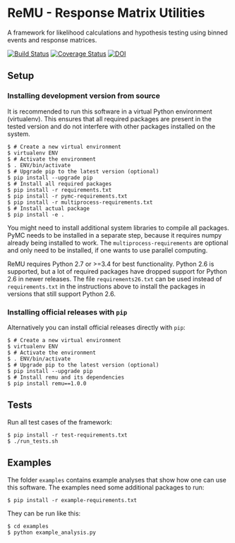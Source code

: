 ReMU - Response Matrix Utilities
================================

A framework for likelihood calculations and hypothesis testing using binned events and response matrices.

[![Build Status](https://travis-ci.org/ast0815/remu.svg?branch=master)](https://travis-ci.org/ast0815/remu)
[![Coverage Status](https://coveralls.io/repos/github/ast0815/remu/badge.svg?branch=master)](https://coveralls.io/github/ast0815/remu?branch=master)
[![DOI](https://zenodo.org/badge/77051099.svg)](https://zenodo.org/badge/latestdoi/77051099)

Setup
-----

### Installing development version from source

It is recommended to run this software in a virtual Python environment
(virtualenv).  This ensures that all required packages are present in the
tested version and do not interfere with other packages installed on the
system.

    $ # Create a new virtual environment
    $ virtualenv ENV
    $ # Activate the environment
    $ . ENV/bin/activate
    $ # Upgrade pip to the latest version (optional)
    $ pip install --upgrade pip
    $ # Install all required packages
    $ pip install -r requirements.txt
    $ pip install -r pymc-requirements.txt
    $ pip install -r multiprocess-requirements.txt
    $ # Install actual package
    $ pip install -e .

You might need to install additional system libraries to compile all packages.
PyMC needs to be installed in a separate step, because it requires numpy
already being installed to work. The `multiprocess-requirements` are optional
and only need to be installed, if one wants to use parallel computing.

ReMU requires Python 2.7 or >=3.4 for best functionality. Python 2.6 is
supported, but a lot of required packages have dropped support for Python 2.6
in newer releases. The file `requirements26.txt` can be used instead of
`requirements.txt` in the instructions above to install the packages in
versions that still support Python 2.6.

### Installing official releases with `pip`

Alternatively you can install official releases directly with `pip`:

    $ # Create a new virtual environment
    $ virtualenv ENV
    $ # Activate the environment
    $ . ENV/bin/activate
    $ # Upgrade pip to the latest version (optional)
    $ pip install --upgrade pip
    $ # Install remu and its dependencies
    $ pip install remu==1.0.0

Tests
-----

Run all test cases of the framework:

    $ pip install -r test-requirements.txt
    $ ./run_tests.sh

Examples
--------

The folder `examples` contains example analyses that show how one can use this
software. The examples need some additional packages to run:

    $ pip install -r example-requirements.txt

They can be run like this:

    $ cd examples
    $ python example_analysis.py
